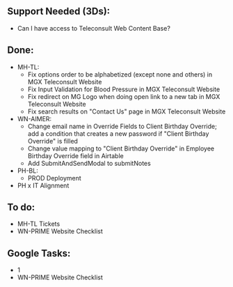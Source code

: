 ## Support Needed (3Ds):
  - Can I have access to Teleconsult Web Content Base?
## Done:
  - MH-TL:
    - Fix options order to be alphabetized (except none and others) in MGX Teleconsult Website
    - Fix Input Validation for Blood Pressure in MGX Teleconsult Website
    - Fix redirect on MG Logo when doing open link to a new tab in MGX Teleconsult Website
    - Fix search results on "Contact Us" page in MGX Teleconsult Website
  - WN-AIMER:
    - Change email name in Override Fields to Client Birthday Override; add a condition that creates a new password if "Client Birthday Override" is filled
    - Change value mapping to "Client Birthday Override" in Employee Birthday Override field in Airtable
    - Add SubmitAndSendModal to submitNotes
  - PH-BL:
    - PROD Deployment
  - PH x IT Alignment
## To do:
  - MH-TL Tickets
  - WN-PRIME Website Checklist
## Google Tasks:
  - 1
  - WN-PRIME Website Checklist